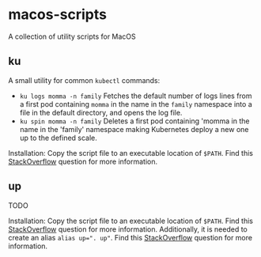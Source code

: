 # macos-scripts
A collection of utility scripts for MacOS

## ku
A small utility for common `kubectl` commands:
- `ku logs momma -n family`   Fetches the default number of logs lines from a first pod containing `momma` in the name in the `family` namespace into a file in the default directory, and opens the log file.
- `ku spin momma -n family`   Deletes a first pod containing 'momma in the name in the 'family' namespace making Kubernetes deploy a new one up to the defined scale.

Installation: Copy the script file to an executable location of `$PATH`. Find this [StackOverflow](https://stackoverflow.com/q/3560326/3764965) question for more information. 

## up
TODO

Installation: Copy the script file to an executable location of `$PATH`. Find this [StackOverflow](https://stackoverflow.com/q/3560326/3764965) question for more information. Additionally, it is needed to create an alias `alias up=". up"`. Find this [StackOverflow](https://stackoverflow.com/q/255414/3764965) question for more information.

